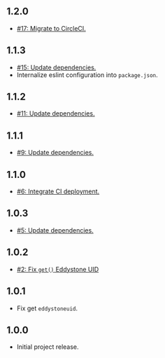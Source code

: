 ## 1.2.0
* [#17: Migrate to CircleCI.](https://github.com/haensl/beacon-tool/issues/17)

## 1.1.3
* [#15: Update dependencies.](https://github.com/haensl/beacon-tool/issues/15)
* Internalize eslint configuration into `package.json`.

## 1.1.2
* [#11: Update dependencies.](https://github.com/haensl/beacon-tool/issues/11)

## 1.1.1
* [#9: Update dependencies.](https://github.com/haensl/beacon-tool/issues/9)

## 1.1.0
* [#6: Integrate CI deployment.](https://github.com/haensl/beacon-tool/issues/6)

## 1.0.3
* [#5: Update dependencies.](https://github.com/haensl/beacon-tool/issues/5)

## 1.0.2
* [#2: Fix `get()` Eddystone UID](https://github.com/haensl/beacon-tool/issues/2)

## 1.0.1
* Fix get `eddystoneuid`.

## 1.0.0
* Initial project release.
